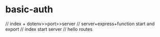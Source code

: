 # basic-auth

// index + dotenv>>port>>server 
// server+express+function start and export
// index start server 
// hello routes  